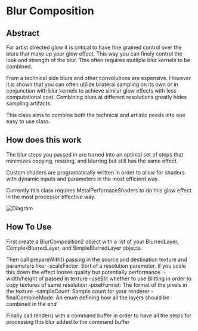 # Blur Composition

## Abstract

For artist directed glow it is critical to have fine grained control over the blurs that make up your glow effect. This way you can finely control the look and strength of the blur. This often requires mutliple blur kernels to be combined.

From a technical side blurs and other convolutions are expensive. However it is shown that you can often utilize bilateral sampling on its own or in conjunction with blur kernels to achieve similar glow effects with less computational cost. Combining blurs at different resolutions greatly hides sampling artifacts.

This class aims to combine both the technical and artistic needs into one easy to use class. 

## How does this work

The blur steps you passed in are turned into an optimal set of steps that minimizes copying, resizing, and blurring but still has the same effect.

Custom shaders are programatically written in order to allow for shaders with dynamic inputs and parameters in the most efficient way.

Currently this class requires MetalPerfornaceShaders to do this glow effect in the most processor effective way.

![Diagram](https://i.imgur.com/uvIVmK5.png)

## How To Use

First create a BlurComposition2 object with a list of your BlurredLayer, ComplexBlurredLayer, and SimpleBlurredLayer objects.

Then call prepareWith() passing in the source and destination texture and parameters like:
-scaleFactor: Sort of a resolution parameter. If you scale this down the effect looses quality but potentially performance.
-width/height of passed in texture
-useBlit whether to use Blitting in order to copy textures of same resolution
-pixelFormat: The format of the pixels in the texture
-sampleCount: Sample count for your renderer
-finalCombineMode: An enum defining how all the layers should be combined in the end


Finally call render() with a command buffer in order to have all the steps for processing this blur added to the command buffer
